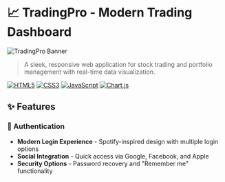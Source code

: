 # 📈 TradingPro - Modern Trading Dashboard

![TradingPro Banner](https://via.placeholder.com/1200x300)

> A sleek, responsive web application for stock trading and portfolio management with real-time data visualization.

[![HTML5](https://img.shields.io/badge/HTML5-E34F26?style=for-the-badge&logo=html5&logoColor=white)](https://developer.mozilla.org/en-US/docs/Web/HTML)
[![CSS3](https://img.shields.io/badge/CSS3-1572B6?style=for-the-badge&logo=css3&logoColor=white)](https://developer.mozilla.org/en-US/docs/Web/CSS)
[![JavaScript](https://img.shields.io/badge/JavaScript-F7DF1E?style=for-the-badge&logo=javascript&logoColor=black)](https://developer.mozilla.org/en-US/docs/Web/JavaScript)
[![Chart.js](https://img.shields.io/badge/Chart.js-FF6384?style=for-the-badge&logo=chart.js&logoColor=white)](https://www.chartjs.org/)

## ✨ Features

### 🔐 Authentication
* **Modern Login Experience** - Spotify-inspired design with multiple login options
* **Social Integration** - Quick access via Google, Facebook, and Apple
* **Security Options** - Password recovery and "Remember me" functionality

